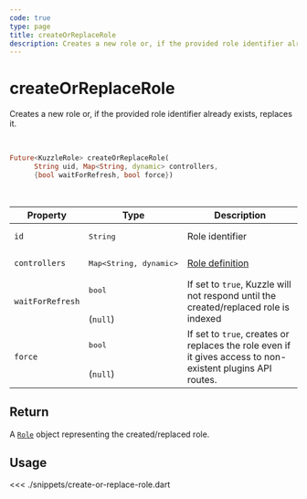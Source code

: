 ```yaml
---
code: true
type: page
title: createOrReplaceRole
description: Creates a new role or, if the provided role identifier already exists, replaces it.
---
```


# createOrReplaceRole

Creates a new role or, if the provided role identifier already exists, replaces it.

<br />

```dart
Future<KuzzleRole> createOrReplaceRole(
      String uid, Map<String, dynamic> controllers,
      {bool waitForRefresh, bool force})
```

<br />

| Property | Type | Description |
| --- | --- | --- |
| `id` | <pre>String</pre> | Role identifier |
| `controllers` | <pre>Map<String, dynamic></pre> | [Role definition](/core/2/guides/essentials/security#defining-roles) |
| `waitForRefresh` | <pre>bool</pre><br />(`null`) | If set to `true`, Kuzzle will not respond until the created/replaced role is indexed |
| `force`   | <pre>bool</pre><br />(`null`) | If set to `true`, creates or replaces the role even if it gives access to non-existent plugins API routes. |

## Return

A [`Role`](/sdk/dart/2/core-classes/role) object representing the created/replaced role.

## Usage

<<< ./snippets/create-or-replace-role.dart
